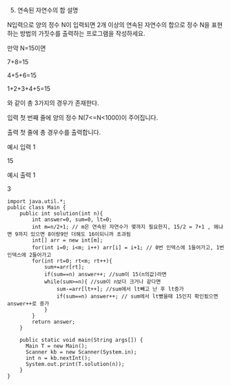 5. 연속된 자연수의 합
   설명

N입력으로 양의 정수 N이 입력되면 2개 이상의 연속된 자연수의 합으로 정수 N을 표현하는 방법의 가짓수를 출력하는 프로그램을 작성하세요.

만약 N=15이면

7+8=15

4+5+6=15

1+2+3+4+5=15

와 같이 총 3가지의 경우가 존재한다.

입력
첫 번째 줄에 양의 정수 N(7<=N<1000)이 주어집니다.

출력
첫 줄에 총 경우수를 출력합니다.

예시 입력 1

15

예시 출력 1

3

```
import java.util.*;
public class Main {
    public int solution(int n){
        int answer=0, sum=0, lt=0;
        int m=n/2+1; // m은 연속된 자연수가 몇까지 필요한지, 15/2 = 7+1 , 왜냐면 9까지 있으면 8이랑9만 더해도 16이되니까 초과됨
        int[] arr = new int[m];
        for(int i=0; i<m; i++) arr[i] = i+1; // 0번 인덱스에 1들어가고, 1번 인덱스에 2들어가고
        for(int rt=0; rt<m; rt++){
            sum+=arr[rt];
            if(sum==n) answer++; //sum이 15(n의값)라면
            while(sum>=n){ //sum이 n보다 크거나 같다면
                sum-=arr[lt++]; //sum에서 lt빼고 난 후 lt증가
                if(sum==n) answer++; // sum에서 lt뺐을때 15인지 확인됬으면 answer++로 증가
            }
        }
        return answer;
    }

    public static void main(String args[]) {
      Main T = new Main();
      Scanner kb = new Scanner(System.in);
      int n = kb.nextInt();
      System.out.print(T.solution(n));
    }
}
```

